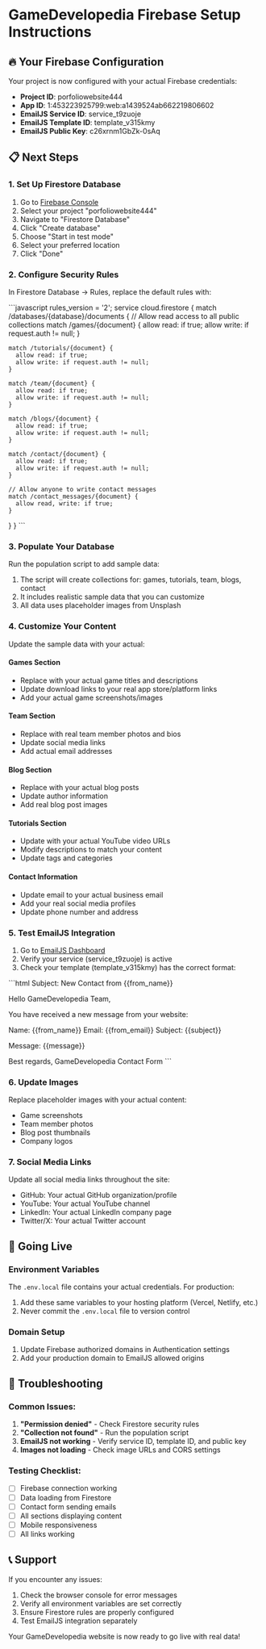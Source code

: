 # GameDevelopedia Firebase Setup Instructions

## 🔥 Your Firebase Configuration
Your project is now configured with your actual Firebase credentials:

- **Project ID**: porfoliowebsite444
- **App ID**: 1:453223925799:web:a1439524ab662219806602
- **EmailJS Service ID**: service_t9zuoje
- **EmailJS Template ID**: template_v315kmy
- **EmailJS Public Key**: c26xrnm1GbZk-0sAq

## 📋 Next Steps

### 1. Set Up Firestore Database
1. Go to [Firebase Console](https://console.firebase.google.com/)
2. Select your project "porfoliowebsite444"
3. Navigate to "Firestore Database"
4. Click "Create database"
5. Choose "Start in test mode"
6. Select your preferred location
7. Click "Done"

### 2. Configure Security Rules
In Firestore Database → Rules, replace the default rules with:

\`\`\`javascript
rules_version = '2';
service cloud.firestore {
  match /databases/{database}/documents {
    // Allow read access to all public collections
    match /games/{document} {
      allow read: if true;
      allow write: if request.auth != null;
    }
    
    match /tutorials/{document} {
      allow read: if true;
      allow write: if request.auth != null;
    }
    
    match /team/{document} {
      allow read: if true;
      allow write: if request.auth != null;
    }
    
    match /blogs/{document} {
      allow read: if true;
      allow write: if request.auth != null;
    }
    
    match /contact/{document} {
      allow read: if true;
      allow write: if request.auth != null;
    }
    
    // Allow anyone to write contact messages
    match /contact_messages/{document} {
      allow read, write: if true;
    }
  }
}
\`\`\`

### 3. Populate Your Database
Run the population script to add sample data:
1. The script will create collections for: games, tutorials, team, blogs, contact
2. It includes realistic sample data that you can customize
3. All data uses placeholder images from Unsplash

### 4. Customize Your Content
Update the sample data with your actual:

#### Games Section
- Replace with your actual game titles and descriptions
- Update download links to your real app store/platform links
- Add your actual game screenshots/images

#### Team Section
- Replace with real team member photos and bios
- Update social media links
- Add actual email addresses

#### Blog Section
- Replace with your actual blog posts
- Update author information
- Add real blog post images

#### Tutorials Section
- Update with your actual YouTube video URLs
- Modify descriptions to match your content
- Update tags and categories

#### Contact Information
- Update email to your actual business email
- Add your real social media profiles
- Update phone number and address

### 5. Test EmailJS Integration
1. Go to [EmailJS Dashboard](https://dashboard.emailjs.com/)
2. Verify your service (service_t9zuoje) is active
3. Check your template (template_v315kmy) has the correct format:

\`\`\`html
Subject: New Contact from {{from_name}}

Hello GameDevelopedia Team,

You have received a new message from your website:

Name: {{from_name}}
Email: {{from_email}}
Subject: {{subject}}

Message:
{{message}}

Best regards,
GameDevelopedia Contact Form
\`\`\`

### 6. Update Images
Replace placeholder images with your actual content:
- Game screenshots
- Team member photos
- Blog post thumbnails
- Company logos

### 7. Social Media Links
Update all social media links throughout the site:
- GitHub: Your actual GitHub organization/profile
- YouTube: Your actual YouTube channel
- LinkedIn: Your actual LinkedIn company page
- Twitter/X: Your actual Twitter account

## 🚀 Going Live

### Environment Variables
The `.env.local` file contains your actual credentials. For production:
1. Add these same variables to your hosting platform (Vercel, Netlify, etc.)
2. Never commit the `.env.local` file to version control

### Domain Setup
1. Update Firebase authorized domains in Authentication settings
2. Add your production domain to EmailJS allowed origins

## 🔧 Troubleshooting

### Common Issues:
1. **"Permission denied"** - Check Firestore security rules
2. **"Collection not found"** - Run the population script
3. **EmailJS not working** - Verify service ID, template ID, and public key
4. **Images not loading** - Check image URLs and CORS settings

### Testing Checklist:
- [ ] Firebase connection working
- [ ] Data loading from Firestore
- [ ] Contact form sending emails
- [ ] All sections displaying content
- [ ] Mobile responsiveness
- [ ] All links working

## 📞 Support
If you encounter any issues:
1. Check the browser console for error messages
2. Verify all environment variables are set correctly
3. Ensure Firestore rules are properly configured
4. Test EmailJS integration separately

Your GameDevelopedia website is now ready to go live with real data!
